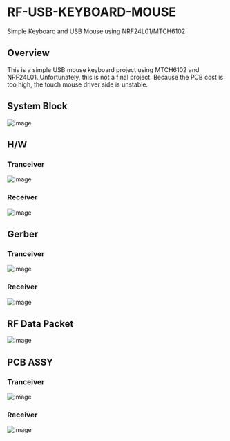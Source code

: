 # RF-USB-KEYBOARD-MOUSE
Simple Keyboard and USB Mouse using NRF24L01/MTCH6102

## Overview
This is a simple USB mouse keyboard project using MTCH6102 and NRF24L01.
Unfortunately, this is not a final project. Because the PCB cost is too high, 
the touch mouse driver side is unstable.

## System Block 
![image](https://user-images.githubusercontent.com/108905975/196076019-bc0fdb45-3ddc-4dd7-aad5-d642f79dede3.png)

## H/W 
### Tranceiver
![image](https://user-images.githubusercontent.com/108905975/196076272-84975242-d744-4861-8fa5-066f5eadb4a7.png)
### Receiver
![image](https://user-images.githubusercontent.com/108905975/196076730-8397743e-9156-461d-b926-012ce51bbb22.png)

## Gerber
### Tranceiver
![image](https://user-images.githubusercontent.com/108905975/196076984-8ba0890f-2987-4f6c-88dc-e526463d4625.png)
### Receiver
![image](https://user-images.githubusercontent.com/108905975/196077272-849e7335-fe90-4d03-bd8a-ec7d18102e84.png)

## RF Data Packet
![image](https://user-images.githubusercontent.com/108905975/196077508-8bd26f0c-b603-4163-acc3-cfa8a6018ee7.png)

## PCB ASSY
### Tranceiver
![image](https://user-images.githubusercontent.com/108905975/196077884-4e22788b-3110-4a3e-987c-f6dfaed82f8a.png)

### Receiver
![image](https://user-images.githubusercontent.com/108905975/196079216-b4e9c07a-cd17-4f44-a3f9-12574270ac7b.png)
